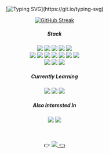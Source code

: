 <div align="center">


  [![Typing SVG](https://readme-typing-svg.herokuapp.com?font=Shrikhand&color=%23000000&size=30&center=true&vCenter=true&height=50&lines=Hi+there%2C+I'm+Eunyoung!)](https://git.io/typing-svg)

  [![GitHub Streak](https://github-readme-streak-stats.herokuapp.com?user=eunyooung&theme=graywhite&date_format=M%20j%5B%2C%20Y%5D)](https://git.io/streak-stats)

  ##### **Stack**  
  <img src="https://img.shields.io/badge/Java-007396?style=flat&logo=Java&logoColor=white"/> 
  <img src="https://img.shields.io/badge/SpringBoot-6DB33F?style=flat&logo=SpringBoot&logoColor=white"/> 
  <img src="https://img.shields.io/badge/Oracle-F80000?style=flat&logo=Oracle&logoColor=white"/> 
  <img src="https://img.shields.io/badge/MySQL-4479A1?style=flat&logo=MySQL&logoColor=white"/> 
  <img src="https://img.shields.io/badge/Amazon EC2-FF9900?style=flat&logo=Amazon AWS EC2&logoColor=white"/> 

  </br>
  
  <img src="https://img.shields.io/badge/Github-181717?style=flat&logo=github&logoColor=white"/> 
  <img src="https://img.shields.io/badge/Jira-0052CC?style=flat&logo=Jira&logoColor=white"/> 
  <img src="https://img.shields.io/badge/Confluence-172B4D?style=flat&logo=Confluence&logoColor=white"/> 
  <img src="https://img.shields.io/badge/Slack-4A154B?style=flat&logo=slack&logoColor=white"/> 
  <img src="https://img.shields.io/badge/Notion-000000?style=flat&logo=Notion&logoColor=white"/> 
  <img src="https://img.shields.io/badge/Ubuntu-E95420?style=flat&logo=Ubuntu&logoColor=white"/> 
  <img src="https://img.shields.io/badge/Eclipse IDE-2C2255?style=flat&logo=Eclipse IDE&logoColor=white"/> 
  
  <br>
  
  <img src="https://img.shields.io/badge/C++-00599C?style=flat&logo=cplusplus&logoColor=white"/> 
  <img src="https://img.shields.io/badge/Matlab-00599C?style=flat&logo=matlab&logoColor=white"/> 
  <img src="https://img.shields.io/badge/Python-3776AB?style=flat&logo=python&logoColor=white"/> 

  <br>
  
  ##### **Currently Learning**  
  <img src="https://img.shields.io/badge/Kubernetes-326CE5?style=flat&logo=Kubernetes&logoColor=white"/> 
  <img src="https://img.shields.io/badge/Amazon AWS-232F3E?style=flat&logo=Amazon AWS&logoColor=white"/> 
  <img src="https://img.shields.io/badge/GitLab-FC6D26?style=flat&logo=GitLab&logoColor=white"/> 
  
  <br>
  
  ##### **Also Interested In**  
  <img src="https://img.shields.io/badge/Vue.js-4FC08D?style=flat&logo=Vue.js&logoColor=white"/> 
  <img src="https://img.shields.io/badge/React-61DAFB?style=flat&logo=React&logoColor=white"/> 
  
  <br>
  <br>
  <br>
  
  👉 <a href="mailto:choi327391@gmail.com"><img src="https://img.shields.io/badge/Gmail-EA4335?style=for-the-badge&logo=gmail&logoColor=white"/> 👈
</div>
